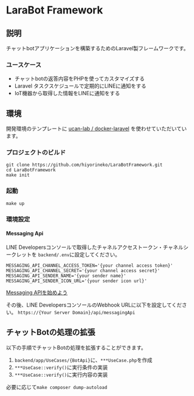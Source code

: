 # LaraBot Framework

## 説明
チャットbotアプリケーションを構築するためのLaravel製フレームワークです。

### ユースケース
- チャットbotの返答内容をPHPを使ってカスタマイズする
- Laravel タスクスケジュールで定期的にLINEに通知をする
- IoT機器から取得した情報をLINEに通知をする

## 環境

開発環境のテンプレートに [ucan-lab / docker-laravel](https://github.com/ucan-lab/docker-laravel) を使わせていただいています。

### プロジェクトのビルド
```shell
git clone https://github.com/hiyorineko/LaraBotFramework.git
cd LaraBotFramework
make init
```

### 起動
```shell
make up
```

### 環境設定

#### Messaging Api

LINE Developersコンソールで取得したチャネルアクセストークン・チャネルシークレットを ```backend/.env```に設定してください。
```shell
MESSAGING_API_CHANNEL_ACCESS_TOKEN='{your channel access token}'
MESSAGING_API_CHANNEL_SECRET='{your channel access secret}'
MESSAGING_API_SENDER_NAME='{your sender name}'
MESSAGING_API_SENDER_ICON_URL='{your sender icon url}'
```
[Messaging APIを始めよう](https://developers.line.biz/ja/docs/messaging-api/getting-started/)

その後、LINE DevelopersコンソールのWebhook URLに以下を設定してください。
```https://{Your Server Domain}/api/messagingApi```


## チャットBotの処理の拡張

以下の手順でチャットBotの処理を拡張することができます。

1. ```backend/app/UseCases/{BotApi}```に、```***UseCase.php```を作成
2. ```***UseCase::verify()```に実行条件の実装
3. ```***UseCase::verify()```に実行内容の実装

必要に応じて```make composer dump-autoload```

